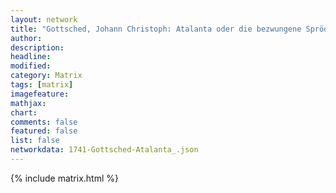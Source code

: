 ```yaml
---
layout: network
title: "Gottsched, Johann Christoph: Atalanta oder die bezwungene Sprödigkeit (1741)"
author:
description:
headline:
modified:
category: Matrix
tags: [matrix]
imagefeature: 
mathjax: 
chart: 
comments: false
featured: false
list: false
networkdata: 1741-Gottsched-Atalanta_.json
---
```

{% include matrix.html %}
